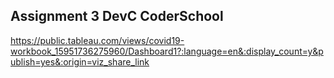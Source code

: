 ## Assignment 3 DevC CoderSchool
https://public.tableau.com/views/covid19-workbook_15951736275960/Dashboard1?:language=en&:display_count=y&publish=yes&:origin=viz_share_link
